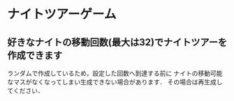 # ナイトツアーゲーム

## 好きなナイトの移動回数(最大は32)でナイトツアーを作成できます

ランダムで作成しているため，設定した回数へ到達する前に
ナイトの移動可能なマスがなくなってしまい生成できない場合があります．
その場合は再生成してください．